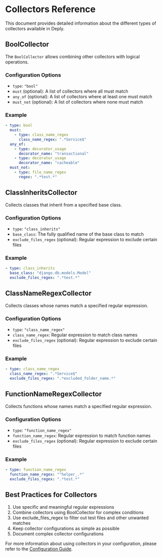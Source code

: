 # Collectors Reference

This document provides detailed information about the different types of collectors available in Deply.

## BoolCollector

The `BoolCollector` allows combining other collectors with logical operations.

### Configuration Options

- `type`: `"bool"`
- `must` (optional): A list of collectors where all must match
- `any_of` (optional): A list of collectors where at least one must match
- `must_not` (optional): A list of collectors where none must match

### Example

```yaml
- type: bool
  must:
    - type: class_name_regex
      class_name_regex: ".*Service$"
  any_of:
    - type: decorator_usage
      decorator_name: "transactional"
    - type: decorator_usage
      decorator_name: "cacheable"
  must_not:
    - type: file_name_regex
      regex: ".*test.*"
```

## ClassInheritsCollector

Collects classes that inherit from a specified base class.

### Configuration Options

- `type`: `"class_inherits"`
- `base_class`: The fully qualified name of the base class to match
- `exclude_files_regex` (optional): Regular expression to exclude certain files

### Example

```yaml
- type: class_inherits
  base_class: "django.db.models.Model"
  exclude_files_regex: ".*test.*"
```

## ClassNameRegexCollector

Collects classes whose names match a specified regular expression.

### Configuration Options

- `type`: `"class_name_regex"`
- `class_name_regex`: Regular expression to match class names
- `exclude_files_regex` (optional): Regular expression to exclude certain files

### Example

```yaml
- type: class_name_regex
  class_name_regex: ".*Service$"
  exclude_files_regex: ".*excluded_folder_name.*"
```

## FunctionNameRegexCollector

Collects functions whose names match a specified regular expression.

### Configuration Options

- `type`: `"function_name_regex"`
- `function_name_regex`: Regular expression to match function names
- `exclude_files_regex` (optional): Regular expression to exclude certain files

### Example

```yaml
- type: function_name_regex
  function_name_regex: "^helper_.*"
  exclude_files_regex: ".*test.*"
```

## Best Practices for Collectors

1. Use specific and meaningful regular expressions
2. Combine collectors using BoolCollector for complex conditions
3. Use exclude_files_regex to filter out test files and other unwanted matches
4. Keep collector configurations as simple as possible
5. Document complex collector configurations

For more information about using collectors in your configuration, please refer to the [Configuration Guide](configuration.md). 